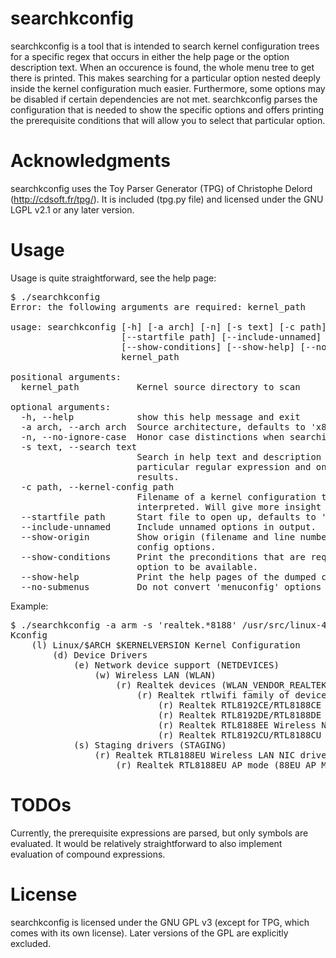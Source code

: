 # searchkconfig
searchkconfig is a tool that is intended to search kernel configuration trees
for a specific regex that occurs in either the help page or the option
description text. When an occurence is found, the whole menu tree to get there
is printed. This makes searching for a particular option nested deeply inside
the kernel configuration much easier. Furthermore, some options may be disabled
if certain dependencies are not met. searchkconfig parses the configuration
that is needed to show the specific options and offers printing the
prerequisite conditions that will allow you to select that particular option.

# Acknowledgments
searchkconfig uses the Toy Parser Generator (TPG) of Christophe Delord
(http://cdsoft.fr/tpg/). It is included (tpg.py file) and licensed under the
GNU LGPL v2.1 or any later version. 

# Usage
Usage is quite straightforward, see the help page:

<pre>
$ ./searchkconfig
Error: the following arguments are required: kernel_path

usage: searchkconfig [-h] [-a arch] [-n] [-s text] [-c path]
                     [--startfile path] [--include-unnamed] [--show-origin]
                     [--show-conditions] [--show-help] [--no-submenus]
                     kernel_path

positional arguments:
  kernel_path           Kernel source directory to scan

optional arguments:
  -h, --help            show this help message and exit
  -a arch, --arch arch  Source architecture, defaults to 'x86'.
  -n, --no-ignore-case  Honor case distinctions when searching.
  -s text, --search text
                        Search in help text and description text for a
                        particular regular expression and only display those
                        results.
  -c path, --kernel-config path
                        Filename of a kernel configuration that is
                        interpreted. Will give more insight on dependencies.
  --startfile path      Start file to open up, defaults to 'Kconfig'.
  --include-unnamed     Include unnamed options in output.
  --show-origin         Show origin (filename and line number) of the dumped
                        config options.
  --show-conditions     Print the preconditions that are required for that
                        option to be available.
  --show-help           Print the help pages of the dumped config options.
  --no-submenus         Do not convert 'menuconfig' options into submenus.
</pre>

Example:

<pre>
$ ./searchkconfig -a arm -s 'realtek.*8188' /usr/src/linux-4.12
Kconfig
    (l) Linux/$ARCH $KERNELVERSION Kernel Configuration
        (d) Device Drivers
            (e) Network device support (NETDEVICES)
                (w) Wireless LAN (WLAN)
                    (r) Realtek devices (WLAN_VENDOR_REALTEK)
                        (r) Realtek rtlwifi family of devices (RTL_CARDS)
                            (r) Realtek RTL8192CE/RTL8188CE Wireless Network Adapter (RTL8192CE)
                            (r) Realtek RTL8192DE/RTL8188DE PCIe Wireless Network Adapter (RTL8192DE)
                            (r) Realtek RTL8188EE Wireless Network Adapter (RTL8188EE)
                            (r) Realtek RTL8192CU/RTL8188CU USB Wireless Network Adapter (RTL8192CU)
            (s) Staging drivers (STAGING)
                (r) Realtek RTL8188EU Wireless LAN NIC driver (R8188EU)
                    (r) Realtek RTL8188EU AP mode (88EU_AP_MODE)
</pre>

# TODOs
Currently, the prerequisite expressions are parsed, but only symbols are
evaluated.  It would be relatively straightforward to also implement evaluation
of compound expressions.

# License
searchkconfig is licensed under the GNU GPL v3 (except for TPG, which comes
with its own license). Later versions of the GPL are explicitly excluded.

